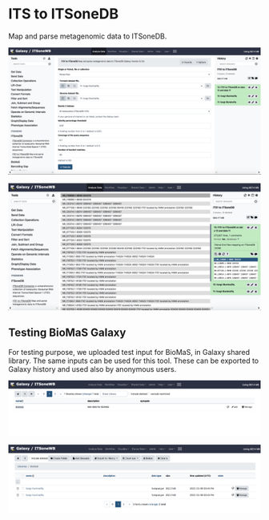 ITS to ITSoneDB
===============

Map and parse metagenomic data to ITSoneDB.

![ITS_to_ITSoneDB](https://github.com/ibiom-cnr/itsonewb/raw/master/docs/images/ITS_to_ITSoneDB_wrapper/ITS_to_ITSoneDB_home.png) 

![ITS_to_ITSoneDB](https://github.com/ibiom-cnr/itsonewb/raw/master/docs/images/ITS_to_ITSoneDB_wrapper/ITS_to_ITSoneDB_output.png)


Testing BioMaS Galaxy
---------------------

For testing purpose, we uploaded test input for BioMaS, in Galaxy shared library. The same inputs can be used for this tool. These can be exported to Galaxy history and used also by anonymous users.

![biomas_output_example](https://github.com/ibiom-cnr/itsonewb/raw/master/docs/images/biomas/biomas_example_data_1.png)

![biomas_output_example](https://github.com/ibiom-cnr/itsonewb/raw/master/docs/images/biomas/biomas_example_data_2.png)
